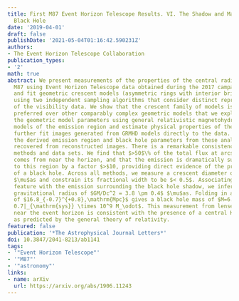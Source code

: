 ```yaml
---
title: First M87 Event Horizon Telescope Results. VI. The Shadow and Mass of the Central
  Black Hole
date: '2019-04-01'
draft: false
publishDate: '2021-05-04T01:16:42.590231Z'
authors:
- The Event Horizon Telescope Collaboration
publication_types:
- '2'
math: true
abstract: We present measurements of the properties of the central radio source in
  M87 using Event Horizon Telescope data obtained during the 2017 campaign. We develop
  and fit geometric crescent models (asymmetric rings with interior brightness depressions)
  using two independent sampling algorithms that consider distinct representations
  of the visibility data. We show that the crescent family of models is statistically
  preferred over other comparably complex geometric models that we explore. We calibrate
  the geometric model parameters using general relativistic magnetohydrodynamic (GRMHD)
  models of the emission region and estimate physical properties of the source. We
  further fit images generated from GRMHD models directly to the data. We compare
  the derived emission region and black hole parameters from these analyses with those
  recovered from reconstructed images. There is a remarkable consistency among all
  methods and data sets. We find that $>50$\% of the total flux at arcsecond scales
  comes from near the horizon, and that the emission is dramatically suppressed interior
  to this region by a factor $>$10, providing direct evidence of the predicted shadow
  of a black hole. Across all methods, we measure a crescent diameter of $42 \pm 3$
  $\mu$as and constrain its fractional width to be $< 0.5$. Associating the crescent
  feature with the emission surrounding the black hole shadow, we infer an angular
  gravitational radius of $GM/Dc^2 = 3.8 \pm 0.4$ $\mu$as. Folding in a distance measurement
  of $16.8_{-0.7}^{+0.8},\mathrm{Mpc}$ gives a black hole mass of $M=6.5\pm 0.2|_{\mathrm{stat}} \pm
  0.7|_{\mathrm{sys}} \times 10^9 M_\odot$. This measurement from lensed emission
  near the event horizon is consistent with the presence of a central Kerr black hole,
  as predicted by the general theory of relativity.
featured: false
publication: '*The Astrophysical Journal Letters*'
doi: 10.3847/2041-8213/ab1141
tags:
- '"Event Horizon Telescope"'
- '"M87"'
- '"astronomy"'
links:
- name: arXiv
  url: https://arxiv.org/abs/1906.11243
---
```

